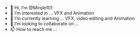 - 👋 Hi, I’m @Mirqle101
- 👀 I’m interested in ... VFX and Animation
- 🌱 I’m currently learning ... VFX, video editing and Animation
- 💞️ I’m looking to collaborate on ...
- 📫 How to reach me ...

<!---
Mirqle101/Mirqle101 is a ✨ special ✨ repository because its `README.md` (this file) appears on your GitHub profile.
You can click the Preview link to take a look at your changes.
--->
